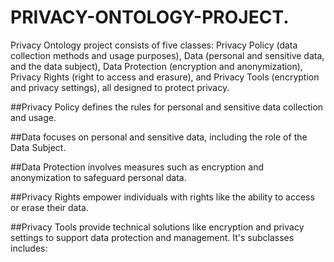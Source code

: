 # PRIVACY-ONTOLOGY-PROJECT.
 Privacy Ontology project consists of five classes: Privacy Policy (data collection methods and usage purposes), Data (personal and sensitive data, and the data subject), Data Protection (encryption and anonymization), Privacy Rights (right to access and erasure), and Privacy Tools (encryption and privacy settings), all designed to protect privacy.
 
##Privacy Policy defines the rules for personal and sensitive data collection and usage.

##Data focuses on personal and sensitive data, including the role of the Data Subject.

##Data Protection involves measures such as encryption and anonymization to safeguard personal data.

##Privacy Rights empower individuals with rights like the ability to access or erase their data.

##Privacy Tools provide technical solutions like encryption and privacy settings to support data protection and management.
It's subclasses includes: 
